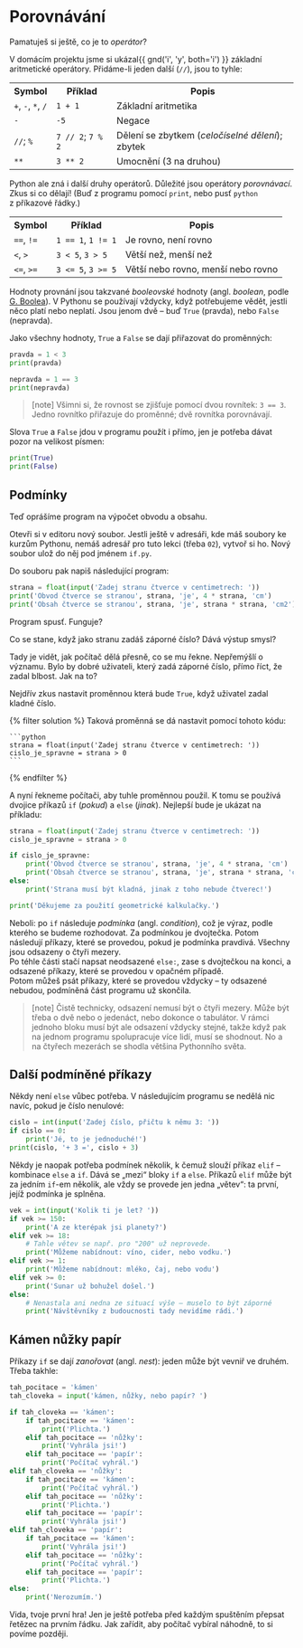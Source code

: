 # Porovnávání

Pamatuješ si ještě, co je to <em>operátor</em>?

V domácím projektu jsme si ukázal{{ gnd('i', 'y', both='i') }} základní aritmetické operátory.
Přidáme-li jeden další (`//`), jsou to tyhle:

<table class="table">
    <tr>
        <th>Symbol</th>
        <th>Příklad</th>
        <th>Popis</th>
    </tr>
    <tr>
        <td><code>+</code>, <code>-</code>, <code>*</code>, <code>/</code></td>
        <td><code>1 + 1</code></td>
        <td>Základní aritmetika</td>
    </tr>
    <tr>
        <td><code>-</code></td>
        <td><code>-5</code></td>
        <td>Negace</td>
    </tr>
    <tr>
        <td><code>//</code>; <code>%</code></td>
        <td><code>7 // 2</code>; <code>7 % 2</code></td>
        <td>Dělení se zbytkem (<em>celočíselné dělení</em>); zbytek</td>
    </tr>
    <tr>
        <td><code>**</code></td>
        <td><code>3 ** 2</code></td>
        <td>Umocnění (3 na druhou)</td>
    </tr>
</table>

Python ale zná i další druhy operátorů.
Důležité jsou operátory *porovnávací*.
Zkus si co dělají!
(Buď z programu pomocí `print`,
nebo pusť `python` z příkazové řádky.)

<table class="table">
    <tr>
        <th>Symbol</th>
        <th>Příklad</th>
        <th>Popis</th>
    </tr>
    <tr>
        <td><code>==</code>, <code>!=</code></td>
        <td><code>1 == 1</code>, <code>1 != 1</code></td>
        <td>Je rovno, není rovno</td>
    </tr>
    <tr>
        <td><code>&lt;</code>, <code>&gt;</code></td>
        <td><code>3 &lt; 5</code>, <code>3 &gt; 5</code></td>
        <td>Větší než, menší než</td>
    </tr>
    <tr>
        <td><code>&lt;=</code>, <code>&gt;=</code></td>
        <td><code>3 &lt;= 5</code>, <code>3 &gt;= 5</code></td>
        <td>Větší nebo rovno, menší nebo rovno</td>
    </tr>
</table>

Hodnoty provnání jsou takzvané *booleovské* hodnoty
(angl. *boolean*, podle [G. Boolea](http://en.wikipedia.org/wiki/George_Boole)).
V Pythonu se používají vždycky, když potřebujeme vědět, jestli něco platí
nebo neplatí.
Jsou jenom dvě – buď `True` (pravda), nebo `False` (nepravda).

Jako všechny hodnoty, `True` a `False` se dají přiřazovat do proměnných:

```python
pravda = 1 < 3
print(pravda)

nepravda = 1 == 3
print(nepravda)
```

> [note]
> Všimni si, že rovnost se zjišťuje pomocí dvou rovnítek: `3 == 3`.
> Jedno rovnítko přiřazuje do proměnné; dvě rovnítka porovnávají.

Slova <code>True</code> a <code>False</code> jdou
v programu použít i přímo,
jen je potřeba dávat pozor na velikost písmen:

```python
print(True)
print(False)
```

## Podmínky

Teď oprášíme program na výpočet obvodu a obsahu.

Otevři si v editoru nový soubor.
Jestli ještě v adresáři, kde máš soubory ke kurzům Pythonu,
nemáš adresář pro tuto lekci (třeba `02`), vytvoř si ho.
Nový soubor ulož do něj pod jménem `if.py`.

Do souboru pak napiš následující program:

```python
strana = float(input('Zadej stranu čtverce v centimetrech: '))
print('Obvod čtverce se stranou', strana, 'je', 4 * strana, 'cm')
print('Obsah čtverce se stranou', strana, 'je', strana * strana, 'cm2')
```

Program spusť. Funguje?

Co se stane, když jako stranu zadáš záporné číslo?
Dává výstup smysl?

Tady je vidět, jak počítač dělá přesně, co se mu řekne. Nepřemýšlí o významu.
Bylo by dobré uživateli, který zadá záporné číslo,
přímo říct, že zadal blbost. Jak na to?

Nejdřív zkus nastavit proměnnou která bude `True`,
když uživatel zadal kladné číslo.


{% filter solution %}
    Taková proměnná se dá nastavit pomocí tohoto kódu:

    ```python
    strana = float(input('Zadej stranu čtverce v centimetrech: '))
    cislo_je_spravne = strana > 0
    ```
{% endfilter %}

A nyní řekneme počítači, aby tuhle proměnnou použil.
K tomu se používá dvojice příkazů `if` (*pokud*)
a `else` (*jinak*).
Nejlepší bude je ukázat na příkladu:

```python
strana = float(input('Zadej stranu čtverce v centimetrech: '))
cislo_je_spravne = strana > 0

if cislo_je_spravne:
    print('Obvod čtverce se stranou', strana, 'je', 4 * strana, 'cm')
    print('Obsah čtverce se stranou', strana, 'je', strana * strana, 'cm2')
else:
    print('Strana musí být kladná, jinak z toho nebude čtverec!')

print('Děkujeme za použití geometrické kalkulačky.')
```

Neboli: po `if` následuje *podmínka* (angl. *condition*),
což je výraz, podle kterého se budeme rozhodovat.
Za podmínkou je dvojtečka.
Potom následují příkazy, které se provedou, pokud je podmínka pravdivá.
Všechny jsou odsazeny o čtyři mezery.<br>
Po téhle části stačí napsat neodsazené `else:`, zase s dvojtečkou na konci,
a odsazené příkazy, které se provedou v opačném případě.<br>
Potom můžeš psát příkazy, které se provedou vždycky – ty odsazené nebudou,
podmíněná část programu už skončila.

> [note]
> Čistě technicky, odsazení nemusí být o čtyři mezery.
> Může být třeba o dvě nebo o jedenáct, nebo dokonce o tabulátor.
> V rámci jednoho bloku musí být ale odsazení vždycky stejné,
> takže když pak na jednom programu spolupracuje více lidí, musí se shodnout.
> No a na čtyřech mezerách se shodla většina Pythonního světa.

## Další podmíněné příkazy

Někdy není `else` vůbec potřeba.
V následujícím programu se nedělá nic navíc, pokud je číslo nenulové:

```python
cislo = int(input('Zadej číslo, přičtu k němu 3: '))
if cislo == 0:
    print('Jé, to je jednoduché!')
print(cislo, '+ 3 =', cislo + 3)
```

Někdy je naopak potřeba podmínek několik,
k čemuž slouží příkaz `elif` – kombinace `else` a `if`.
Dává se „mezi“ bloky `if` a `else`.
Příkazů `elif` může být za jedním `if`-em několik,
ale vždy se provede jen jedna „větev“:
ta první, jejíž podmínka je splněna.

```python
vek = int(input('Kolik ti je let? '))
if vek >= 150:
    print('A ze kterépak jsi planety?')
elif vek >= 18:
    # Tahle větev se např. pro "200" už neprovede.
    print('Můžeme nabídnout: víno, cider, nebo vodku.')
elif vek >= 1:
    print('Můžeme nabídnout: mléko, čaj, nebo vodu')
elif vek >= 0:
    print('Sunar už bohužel došel.')
else:
    # Nenastala ani nedna ze situací výše – muselo to být záporné
    print('Návštěvníky z budoucnosti tady nevidíme rádi.')
```

## Kámen nůžky papír

Příkazy `if` se dají *zanořovat* (angl. *nest*):
jeden může být vevniř ve druhém.
Třeba takhle:

```python
tah_pocitace = 'kámen'
tah_cloveka = input('kámen, nůžky, nebo papír? ')

if tah_cloveka == 'kámen':
    if tah_pocitace == 'kámen':
        print('Plichta.')
    elif tah_pocitace == 'nůžky':
        print('Vyhrála jsi!')
    elif tah_pocitace == 'papír':
        print('Počítač vyhrál.')
elif tah_cloveka == 'nůžky':
    if tah_pocitace == 'kámen':
        print('Počítač vyhrál.')
    elif tah_pocitace == 'nůžky':
        print('Plichta.')
    elif tah_pocitace == 'papír':
        print('Vyhrála jsi!')
elif tah_cloveka == 'papír':
    if tah_pocitace == 'kámen':
        print('Vyhrála jsi!')
    elif tah_pocitace == 'nůžky':
        print('Počítač vyhrál.')
    elif tah_pocitace == 'papír':
        print('Plichta.')
else:
    print('Nerozumím.')
```

Vida, tvoje první hra!
Jen je ještě potřeba před každým spuštěním přepsat řetězec na prvním řádku.
Jak zařídit, aby počítač vybíral náhodně, to si povíme později.
